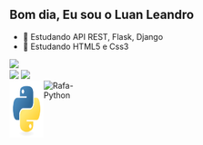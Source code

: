 ## Bom dia, Eu sou o Luan Leandro
<div>

	
- 🌱 Estudando API REST, Flask, Django
- 🌱 Estudando HTML5 e Css3
	
<div>
<a href="https://github.com/LuanLeandro">	
<img height="180em" src="https://github-readme-stats.vercel.app/api?username=LuanLeandro&show_icons=true&theme=dark&include_all_commits=true&count_private=true"/>
  </div>	
<a href = "mailto:luan.barbosacruz@gmail.com"><img src="https://img.shields.io/badge/Gmail-D14836?style=for-the-badge&logo=gmail&logoColor=white" target ="_blank"><a/>
<a href="https://instagram.com/LuanLean" target="_blank"><img src="https://img.shields.io/badge/-Instagram-%23E4405F?style=for-the-badge&logo=instagram&logoColor=white" target="_blank"><a/>
<br>
<img align="left" alt="Rafa-Python" height="100"width="60" src="https://raw.githubusercontent.com/devicons/devicon/master/icons/python/python-original.svg">
<img  align="left" alt="Rafa-Python" height="100"width="60" src="https://cdn.jsdelivr.net/gh/devicons/devicon/icons/html5/html5-original.svg">

	

